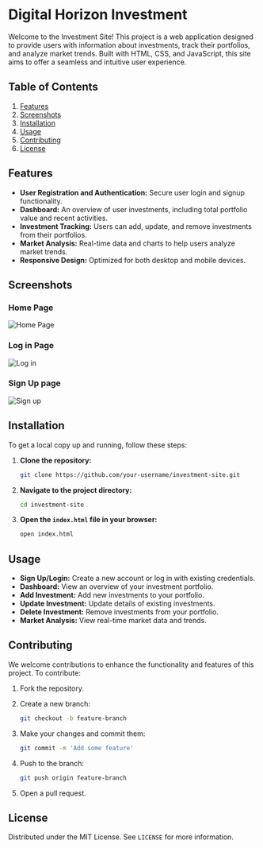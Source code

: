 # Digital Horizon Investment
Welcome to the Investment Site! This project is a web application designed to provide users with information about investments, track their portfolios, and analyze market trends. Built with HTML, CSS, and JavaScript, this site aims to offer a seamless and intuitive user experience.

## Table of Contents

1. [Features](#features)
2. [Screenshots](#screenshots)
3. [Installation](#installation)
4. [Usage](#usage)
5. [Contributing](#contributing)
6. [License](#license)

## Features

- **User Registration and Authentication:** Secure user login and signup functionality.
- **Dashboard:** An overview of user investments, including total portfolio value and recent activities.
- **Investment Tracking:** Users can add, update, and remove investments from their portfolios.
- **Market Analysis:** Real-time data and charts to help users analyze market trends.
- **Responsive Design:** Optimized for both desktop and mobile devices.

## Screenshots

### Home Page
![Home Page](https://github.com/Aycodez/Investment-site-built-with-HTML-CSS-and-Javascript/blob/main/DTC-Project/screenshots/1.png)

### Log in Page
![Log in](https://github.com/Aycodez/Investment-site-built-with-HTML-CSS-and-Javascript/blob/main/DTC-Project/screenshots/2.png)

### Sign Up page
![Sign up](https://github.com/Aycodez/Investment-site-built-with-HTML-CSS-and-Javascript/blob/main/DTC-Project/screenshots/3.png)

## Installation

To get a local copy up and running, follow these steps:

1. **Clone the repository:**

    ```bash
    git clone https://github.com/your-username/investment-site.git
    ```

2. **Navigate to the project directory:**

    ```bash
    cd investment-site
    ```

3. **Open the `index.html` file in your browser:**

    ```bash
    open index.html
    ```

## Usage

- **Sign Up/Login:** Create a new account or log in with existing credentials.
- **Dashboard:** View an overview of your investment portfolio.
- **Add Investment:** Add new investments to your portfolio.
- **Update Investment:** Update details of existing investments.
- **Delete Investment:** Remove investments from your portfolio.
- **Market Analysis:** View real-time market data and trends.

## Contributing

We welcome contributions to enhance the functionality and features of this project. To contribute:

1. Fork the repository.
2. Create a new branch:

    ```bash
    git checkout -b feature-branch
    ```

3. Make your changes and commit them:

    ```bash
    git commit -m 'Add some feature'
    ```

4. Push to the branch:

    ```bash
    git push origin feature-branch
    ```

5. Open a pull request.

## License

Distributed under the MIT License. See `LICENSE` for more information.

